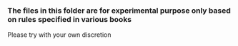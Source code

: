 ### The files in this folder are for experimental purpose only based on rules specified in various books
Please try with your own discretion
